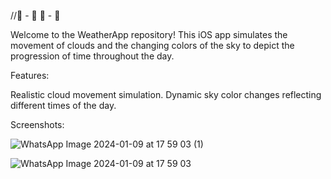 //🌝 - 🌚
🌅 - 🌄

Welcome to the WeatherApp repository! This iOS app simulates the movement of clouds and the changing colors of the sky to depict the progression of time throughout the day.

Features:

Realistic cloud movement simulation.
Dynamic sky color changes reflecting different times of the day.


Screenshots:


![WhatsApp Image 2024-01-09 at 17 59 03 (1)](https://github.com/LaviniaBinisor/WeatherApp/assets/136313782/bbf57507-c301-43da-b8e4-c4ee28232a29)

![WhatsApp Image 2024-01-09 at 17 59 03](https://github.com/LaviniaBinisor/WeatherApp/assets/136313782/a9d57bcf-18df-4037-a2f3-4854c88d8b6b)
